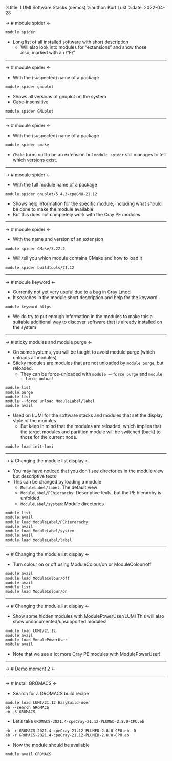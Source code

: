 %title: LUMI Software Stacks (demos)
%author: Kurt Lust
%date: 2022-04-28

-> # module spider <-

```
module spider
```

* Long list of all installed software with short description
    - Will also look into modules for “extensions” and show those  
      also, marked with an \“E\”

-------------------------------------------------

-> # module spider <-

* With the (suspected) name of a package

```
module spider gnuplot
```

* Shows all versions of gnuplot on the system
* Case-insensitive

```
module spider GNUplot
```

-------------------------------------------------

-> # module spider <-

* With the (suspected) name of a package

```
module spider cmake
```

* `CMake` turns out to be an extension but `module spider`
  still manages to tell which versions exist.

-------------------------------------------------

-> # module spider <-

* With the full module name of a package

```
module spider gnuplot/5.4.3-cpeGNU-21.12 
```

* Shows help information for the specific module, including 
  what should be done to make the module available
* But this does not completely work with the Cray PE modules

-------------------------------------------------

-> # module spider <-

* With the name and version of an extension

```
module spider CMake/3.22.2 
```

* Will tell you which module contains CMake and how to load
  it

```
module spider buildtools/21.12
```

-------------------------------------------------

-> # module keyword <-

* Currently not yet very useful due to a bug in Cray Lmod
* It searches in the module short description and help for 
  the keyword.

```
module keyword https
```

* We do try to put enough information in the modules to make
  this a suitable additional way to discover software that is
  already installed on the system

-------------------------------------------------

-> # sticky modules and module purge <-

* On some systems, you will be taught to avoid module purge
  (which unloads all modules)
* Sticky modules are modules that are not unloaded by 
  `module purge`, but reloaded.
    - They can be force-unloaded with `module –-force purge`
      and `module –-force unload`

```
module list
module purge
module list
module --force unload ModuleLabel/label
module avail
```

* Used on LUMI for the software stacks and modules that set 
  the display style of the modules
    - But keep in mind that the modules are reloaded, which 
      implies that the target modules and partition module 
      will be switched (back) to those for the current node.

```
module load init-lumi
```

-------------------------------------------------

-> # Changing the module list display <-

* You may have noticed that you don’t see directories in the 
  module view but descriptive texts
* This can be changed by loading a module
    * `ModuleLabel/label`: The default view
    * `ModuleLabel/PEhierarchy`: Descriptive texts, but the 
      PE hierarchy is unfolded
    * `ModuleLabel/system`: Module directories

```
module list
module avail
module load ModuleLabel/PEhiererachy
module avail
module load ModuleLabel/system
module avail
module load ModuleLabel/label
```

-------------------------------------------------

-> # Changing the module list display <-

* Turn colour on or off using ModuleColour/on or 
  ModuleColour/off

```
module avail
module load ModuleColour/off
module avail
module list
module load ModuleColour/on
```

-------------------------------------------------

-> # Changing the module list display <-

* Show some hidden modules with ModulePowerUser/LUMI
  This will also show undocumented/unsupported modules!

```
module load LUMI/21.12
module avail
module load ModulePowerUser
module avail
```

* Note that we see a lot more Cray PE modules with
  ModulePowerUser!


-------------------------------------------------

-> # Demo moment 2 <-


-------------------------------------------------

-> # Install GROMACS <-

* Search for a GROMACS build recipe

```
module load LUMI/21.12 EasyBuild-user
eb --search GROMACS
eb -S GROMACS
```

* Let’s take `GROMACS-2021.4-cpeCray-21.12-PLUMED-2.8.0-CPU.eb`

```
eb -r GROMACS-2021.4-cpeCray-21.12-PLUMED-2.8.0-CPU.eb -D
eb -r GROMACS-2021.4-cpeCray-21.12-PLUMED-2.8.0-CPU.eb
```

* Now the module should be available

```
module avail GROMACS
```
